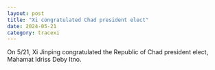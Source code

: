 ```yaml
---
layout: post
title: "Xi congratulated Chad president elect"
date: 2024-05-21
category: tracexi
---
```


On 5/21, Xi Jinping congratulated the Republic of Chad president elect, Mahamat Idriss Deby Itno.
